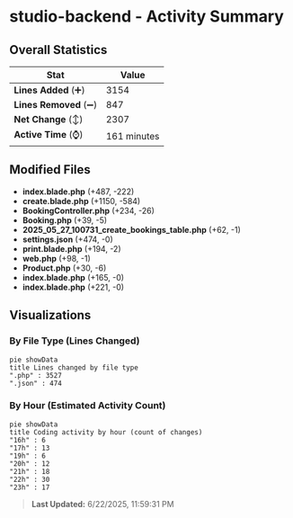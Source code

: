 # studio-backend - Activity Summary 

## Overall Statistics

| Stat                   | Value                                                             |
| ---------------------- | ----------------------------------------------------------------- |
| **Lines Added** (➕)   | 3154                                          |
| **Lines Removed** (➖) | 847                                        |
| **Net Change** (↕)    | 2307                |
| **Active Time** (⌚)   | 161 minutes |


## Modified Files
- **index.blade.php** (+487, -222)
- **create.blade.php** (+1150, -584)
- **BookingController.php** (+234, -26)
- **Booking.php** (+39, -5)
- **2025_05_27_100731_create_bookings_table.php** (+62, -1)
- **settings.json** (+474, -0)
- **print.blade.php** (+194, -2)
- **web.php** (+98, -1)
- **Product.php** (+30, -6)
- **index.blade.php** (+165, -0)
- **index.blade.php** (+221, -0)

## Visualizations

### By File Type (Lines Changed)

```mermaid
pie showData
title Lines changed by file type
".php" : 3527
".json" : 474
```

### By Hour (Estimated Activity Count)

```mermaid
pie showData
title Coding activity by hour (count of changes)
"16h" : 6
"17h" : 13
"19h" : 6
"20h" : 12
"21h" : 18
"22h" : 30
"23h" : 17
```


> **Last Updated:** 6/22/2025, 11:59:31 PM